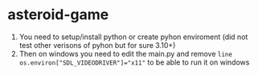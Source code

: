 # asteroid-game
1. You need to setup/install python or create pyhon enviroment (did not test other verisons of pyhon but for sure 3.10+)
2. Then on windows you need to edit the main.py and remove `line os.environ["SDL_VIDEODRIVER"]="x11"` to be able to run it on windows

